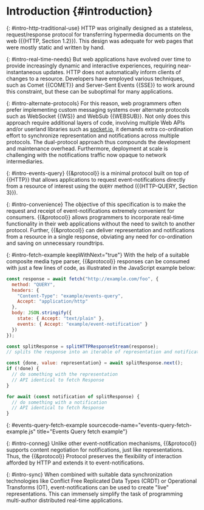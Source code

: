 # Introduction {#introduction}

{: #intro-http-traditional-use}
HTTP was originally designed as a stateless, request/response protocol for transferring hypermedia documents on the web ({{HTTP, Section 1.2}}). This design was adequate for web pages that were mostly static and written by hand.

{: #intro-real-time-needs}
But web applications have evolved over time to provide increasingly dynamic and interactive experiences, requiring near-instantaneous updates. HTTP does not automatically inform clients of changes to a resource. Developers have employed various techniques, such as Comet {{COMET}} and Server-Sent Events {{SSE}} to work around this constraint, but these can be suboptimal for many applications.

{: #intro-alternate-protocols}
For this reason, web programmers often prefer implementing custom messaging systems over alternate protocols such as WebSocket {{WS}} and WebSub {{WEBSUB}}. Not only does this approach require additional layers of code, involving multiple Web APIs and/or userland libraries such as [socket.io](https://socket.io/), it demands extra co-ordination effort to synchronize representation and notifications across multiple protocols. The dual-protocol approach thus compounds the development and maintenance overhead. Furthermore, deployment at scale is challenging with the notifications traffic now opaque to network intermediaries.

{: #intro-events-query}
{{&protocol}} is a minimal protocol built on top of {{HTTP}} that allows applications to request event-notifications directly from a resource of interest using the `QUERY` method ({{HTTP-QUERY, Section 3}}).

{: #intro-convenience}
The objective of this specification is to make the request and receipt of event-notifications extremely convenient for consumers. {{&protocol}} allows programmers to incorporate real-time functionality in their web applications without the need to switch to another protocol. Further, {{&protocol}} can deliver representation and notifications from a resource in a single response, obviating any need for co-ordination and saving on unnecessary roundtrips.

{: #intro-fetch-example keepWithNext="true"}
With the help of a suitable composite media type parser, {{&protocol}} responses can be consumed with just a few lines of code, as illustrated in the JavaScript example below:

~~~ javascript
const response = await fetch("http://example.com/foo", {
  method: "QUERY",
  headers: {
    "Content-Type": "example/events-query",
    Accept: "application/http"
  },
  body: JSON.stringify({
    state: { Accept: "text/plain" },
    events: { Accept: "example/event-notification" }
  })
});

const splitResponse = splitHTTPResponseStream(response);
// splits the response into an iterable of representation and notifications

const {done, value: representation} = await splitResponse.next();
if (!done) {
  // do something with the representation
  // API identical to fetch Response
}

for await (const notification of splitResponse) {
  // do something with a notification
  // API identical to fetch Response
}
~~~
{: #events-query-fetch-example sourcecode-name="events-query-fetch-example.js" title="Events Query fetch example"}

{: #intro-conneg}
Unlike other event-notification mechanisms, {{&protocol}} supports content negotiation for notifications, just like representations. Thus, the {{&protocol}} Protocol preserves the flexibility of interaction afforded by HTTP and extends it to event-notifications.

{: #intro-sync}
When combined with suitable data synchronization technologies like Conflict Free Replicated Data Types (CRDT) or Operational Transforms (OT), event-notifications can be used to create "live" representations. This can immensely simplify the task of programming multi-author distributed real-time applications.
